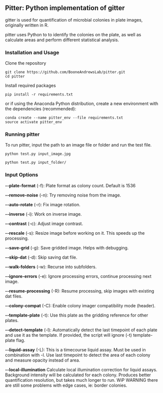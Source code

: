 
## Pitter: Python implementation of gitter

gitter is used for quantification of microbial colonies in plate images, originally written in R. 

pitter uses Python to to identify the colonies on the plate, as well as calculate areas and perform different statistical analysis. 

### Installation and Usage
Clone the repository
```
git clone https://github.com/BooneAndrewsLab/pitter.git
cd pitter
```

Install required packages
```
pip install -r requirements.txt
```

or if using the Anaconda Python distribution, create a new environment with the dependencies (recommended):
```
conda create --name pitter_env --file requirements.txt
source activate pitter_env
```

### Running pitter

To run pitter, input the path to an image file or folder and run the test file.
```
python test.py input_image.jpg
```

```
python test.py input_folder/
```

### Input Options
 
  **--plate-format** (-f): Plate format as colony count. Default is 1536
  
  **--remove-noise** (-n): Try removing noise from the image.
  
  **--auto-rotate**  (-r):  Fix image rotation.
  
  **--inverse**      (-i):  Work on inverse image.
  
  **--contrast**     (-c):  Adjust image contrast.
  
  **--rescale**      (-s):  Resize image before working on it. This speeds up the processing.  
 
  **--save-grid**    (-g):  Save gridded image. Helps with debugging.
  
  **--skip-dat**     (-d):  Skip saving dat file.
  
  **--walk-folders** (-w):  Recurse into subfolders.
                        
  **--ignore-errors** (-e): Ignore processing errors, continue processing next image.
  
  **--resume-processing** (-R): Resume processing, skip images with existing dat files.
                        
  **--colony-compat**     (-C):   Enable colony imager compatibility mode (header).
 
  **--template-plate**    (-t): Use this plate as the gridding reference for other plates.
                        
  **--detect-template**   (-l):  Automatically detect the last timepoint of each plate and use it as the template. If provided,
                        the script will ignore (-t) template-plate flag.
                       
  **--liquid-assay**      (-L): This is a timecourse liquid assay. Must be used in combination with -l. Use last timepoint to
                        detect the area of each colony and measure opacity instead of area.
                        
  **--local-illumination**  Calculate local illumination correction for liquid assays. Background intensity will be
                        calculated for each colony. Produces better quantification resolution, but takes much longer
                        to run. WiP WARNING there are still some problems with edge cases, ie: border colonies.
